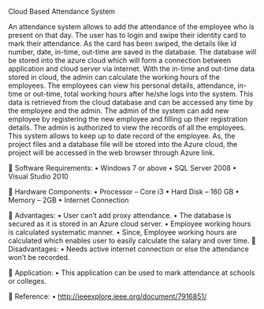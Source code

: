Cloud Based Attendance System

An attendance system allows to add the attendance of the employee who is present on that day. The user has to login and swipe their identity card to mark their attendance. As the card has been swiped, the details like id number, date, in-time, out-time are saved in the database. The database will be stored into the azure cloud which will form a connection between application and cloud server via internet. With the in-time and out-time data stored in cloud, the admin can calculate the working hours of the employees. The employees can view his personal details, attendance, in-time or out-time, total working hours after he/she logs into the system. This data is retrieved from the cloud database and can be accessed any time by the employee and the admin. The admin of the system can add new employee by registering the new employee and filling up their registration details. The admin is authorized to view the records of all the employees. This system allows to keep up to date record of the employee. As, the project files and a database file will be stored into the Azure cloud, the project will be accessed in the web browser through Azure link.

	Software Requirements:
•	Windows 7 or above
•	SQL Server 2008
•	Visual Studio 2010




	Hardware Components:
•	Processor – Core i3
•	Hard Disk – 160 GB
•	Memory – 2GB
•	Internet Connection

	Advantages:
•	User can’t add proxy attendance.
•	The database is secured as it is stored in an Azure cloud server.
•	Employee working hours is calculated systematic manner.
•	Since, Employee working hours are calculated which enables user to easily calculate the salary and over time.
	Disadvantages:
•	Needs active internet connection or else the attendance won’t be recorded.

	Application:
•	This application can be used to mark attendance at schools or colleges.

	Reference:
•	http://ieeexplore.ieee.org/document/7916851/

